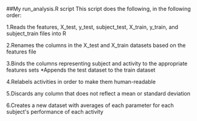 ##My run_analysis.R script
This script does the following, in the following order:

1.Reads the features, X_test, y_test, subject_test, X_train, y_train, and subject_train files into R

2.Renames the columns in the X_test and X_train datasets based on the features file 

3.Binds the columns representing subject and activity to the appropriate features sets *Appends the test dataset to the train dataset 

4.Relabels activities in order to make them human-readable

5.Discards any column that does not reflect a mean or standard deviation

6.Creates a new dataset with averages of each parameter for each subject's performance of each activity